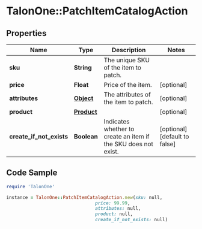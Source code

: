 # TalonOne::PatchItemCatalogAction

## Properties

Name | Type | Description | Notes
------------ | ------------- | ------------- | -------------
**sku** | **String** | The unique SKU of the item to patch. | 
**price** | **Float** | Price of the item. | [optional] 
**attributes** | [**Object**](.md) | The attributes of the item to patch. | [optional] 
**product** | [**Product**](Product.md) |  | [optional] 
**create_if_not_exists** | **Boolean** | Indicates whether to create an item if the SKU does not exist. | [optional] [default to false]

## Code Sample

```ruby
require 'TalonOne'

instance = TalonOne::PatchItemCatalogAction.new(sku: null,
                                 price: 99.99,
                                 attributes: null,
                                 product: null,
                                 create_if_not_exists: null)
```


